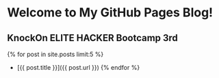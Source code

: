 # Welcome to My GitHub Pages Blog!


## KnockOn ELITE HACKER Bootcamp 3rd

{% for post in site.posts limit:5 %}
- [{{ post.title }}]({{ post.url }})
{% endfor %}

